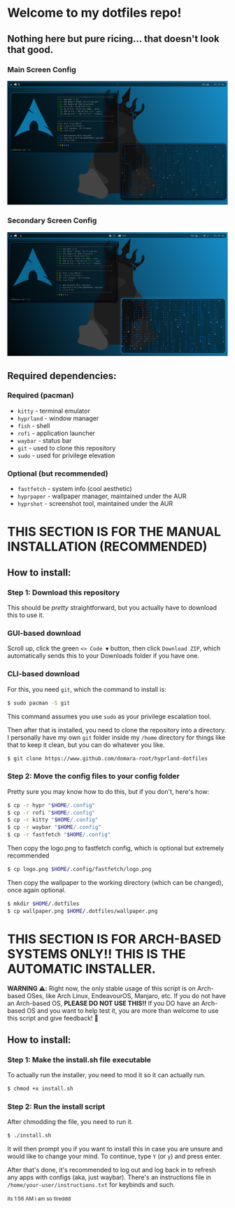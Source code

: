 # Welcome to my dotfiles repo!
## Nothing here but pure ricing... that doesn't look that good.
### Main Screen Config
![screenshot](preview-main.png)

### Secondary Screen Config
![screenshot](preview-secondary.png)


## Required dependencies:
### Required (pacman)
- `kitty` - terminal emulator
- `hyprland` - window manager
- `fish` - shell
- `rofi` - application launcher
- `waybar` - status bar
- `git` - used to clone this repository
- `sudo` - used for privilege elevation

### Optional (but recommended)
- `fastfetch` - system info (cool aesthetic)
- `hyprpaper` - wallpaper manager, maintained under the AUR
- `hyprshot` - screenshot tool, maintained under the AUR

# THIS SECTION IS FOR THE MANUAL INSTALLATION (RECOMMENDED)
## How to install:
### Step 1: Download this repository
This should be *pretty* straightforward, but you actually have to download this to use it.

### GUI-based download
Scroll up, click the green `<> Code ▼` button, then click `Download ZIP`, which automatically sends this to your Downloads folder if you have one.

### CLI-based download
For this, you need `git`, which the command to install is:
```bash
$ sudo pacman -S git
```
This command assumes you use `sudo` as your privilege escalation tool.

Then after that is installed, you need to clone the repository into a directory.
I personally have my own `git` folder inside my `/home` directory for things like that to keep it clean, but you can do whatever you like.
```bash
$ git clone https://www.github.com/domara-root/hyprland-dotfiles
```

### Step 2: Move the config files to your config folder
Pretty sure you may know how to do this, but if you don't, here's how:
```bash
$ cp -r hypr "$HOME/.config"
$ cp -r rofi "$HOME/.config"
$ cp -r kitty "$HOME/.config"
$ cp -r waybar "$HOME/.config"
$ cp -r fastfetch "$HOME/.config"
```
Then copy the logo.png to fastfetch config, which is optional but extremely recommended
```bash
$ cp logo.png $HOME/.config/fastfetch/logo.png
```
Then copy the wallpaper to the working directory (which can be changed), once again optional.
```bash
$ mkdir $HOME/.dotfiles
$ cp wallpaper.png $HOME/.dotfiles/wallpaper.png
```

# THIS SECTION IS FOR ARCH-BASED SYSTEMS ONLY!! THIS IS THE AUTOMATIC INSTALLER.
**WARNING ⚠️:** Right now, the only stable usage of this script is on Arch-based OSes, like Arch Linux, EndeavourOS, Manjaro, etc. If you do not have an Arch-based OS, **PLEASE DO NOT USE THIS!!**
If you DO have an Arch-based OS and you want to help test it, you are more than welcome to use this script and give feedback! 🙂
## How to install:
### Step 1: Make the install.sh file executable
To actually run the installer, you need to mod it so it can actually run.
```bash
$ chmod +x install.sh
```

### Step 2: Run the install script
After chmodding the file, you need to run it.
```bash
$ ./install.sh
```
It will then prompt you if you want to install this in case you are unsure and would like to change your mind. To continue, type `Y` (or `y`) and press enter.

After that's done, it's recommended to log out and log back in to refresh any apps with configs (aka, just waybar).
There's an instructions file in `/home/your-user/instructions.txt` for keybinds and such.

<small>its 1:56 AM i am so tireddd</small>
